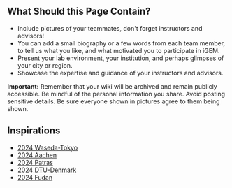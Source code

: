 ## What Should this Page Contain?

- Include pictures of your teammates, don't forget instructors and advisors!
- You can add a small biography or a few words from each team member, to tell us
  what you like, and what motivated you to participate in iGEM.
- Present your lab environment, your institution, and perhaps glimpses of your
  city or region.
- Showcase the expertise and guidance of your instructors and advisors.

**Important:** Remember that your wiki will be archived and remain publicly
accessible. Be mindful of the personal information you share. Avoid posting
sensitive details. Be sure everyone shown in pictures agree to them being shown.

## Inspirations

- [2024 Waseda-Tokyo](https://2024.igem.wiki/waseda-tokyo/members)
- [2024 Aachen](https://2024.igem.wiki/aachen/team)
- [2024 Patras](https://2024.igem.wiki/patras/team)
- [2024 DTU-Denmark](https://2024.igem.wiki/dtu-denmark/team)
- [2024 Fudan](https://2024.igem.wiki/fudan/team)
